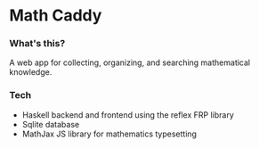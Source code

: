 # Math Caddy

### What's this?

A web app for collecting, organizing, and searching mathematical knowledge.

### Tech

- Haskell backend and frontend using the reflex FRP library
- Sqlite database
- MathJax JS library for mathematics typesetting

